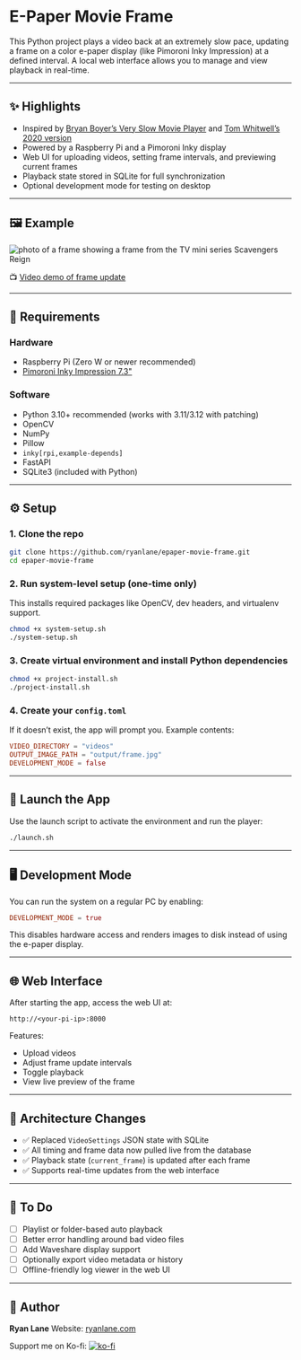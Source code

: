 # E-Paper Movie Frame

This Python project plays a video back at an extremely slow pace, updating a frame on a color e-paper display (like Pimoroni Inky Impression) at a defined interval. A local web interface allows you to manage and view playback in real-time.

---

## ✨ Highlights

- Inspired by [Bryan Boyer’s Very Slow Movie Player](https://medium.com/s/story/very-slow-movie-player-499f76c48b62) and [Tom Whitwell’s 2020 version](https://debugger.medium.com/how-to-build-a-very-slow-movie-player-in-2020-c5745052e4e4)
- Powered by a Raspberry Pi and a Pimoroni Inky display
- Web UI for uploading videos, setting frame intervals, and previewing current frames
- Playback state stored in SQLite for full synchronization
- Optional development mode for testing on desktop

---

## 🖼️ Example

![photo of a frame showing a frame from the TV mini series Scavengers Reign](https://images.squarespace-cdn.com/content/v1/596ebdf720099ea43cf390d8/380eb70e-eb34-433f-92f6-c1fd0e31f202/IMG_0953.jpeg?format=1500w)

📺 [Video demo of frame update](https://youtu.be/L7wVuyFQOXI)

---

## 🧰 Requirements

### Hardware

- Raspberry Pi (Zero W or newer recommended)
- [Pimoroni Inky Impression 7.3"](https://shop.pimoroni.com/products/inky-impression-7-3)

### Software

- Python 3.10+ recommended (works with 3.11/3.12 with patching)
- OpenCV
- NumPy
- Pillow
- `inky[rpi,example-depends]`
- FastAPI
- SQLite3 (included with Python)

---

## ⚙️ Setup

### 1. Clone the repo

```bash
git clone https://github.com/ryanlane/epaper-movie-frame.git
cd epaper-movie-frame
````

### 2. Run system-level setup (one-time only)

This installs required packages like OpenCV, dev headers, and virtualenv support.

```bash
chmod +x system-setup.sh
./system-setup.sh
```

### 3. Create virtual environment and install Python dependencies

```bash
chmod +x project-install.sh
./project-install.sh
```

### 4. Create your `config.toml`

If it doesn’t exist, the app will prompt you. Example contents:

```toml
VIDEO_DIRECTORY = "videos"
OUTPUT_IMAGE_PATH = "output/frame.jpg"
DEVELOPMENT_MODE = false
```

---

## 🚀 Launch the App

Use the launch script to activate the environment and run the player:

```bash
./launch.sh
```

---

## 🖥️ Development Mode

You can run the system on a regular PC by enabling:

```toml
DEVELOPMENT_MODE = true
```

This disables hardware access and renders images to disk instead of using the e-paper display.

---

## 🌐 Web Interface

After starting the app, access the web UI at:

```text
http://<your-pi-ip>:8000
```

Features:

* Upload videos
* Adjust frame update intervals
* Toggle playback
* View live preview of the frame

---

## 🧱 Architecture Changes

* ✅ Replaced `VideoSettings` JSON state with SQLite
* ✅ All timing and frame data now pulled live from the database
* ✅ Playback state (`current_frame`) is updated after each frame
* ✅ Supports real-time updates from the web interface

---

## 🧪 To Do

* [ ] Playlist or folder-based auto playback
* [ ] Better error handling around bad video files
* [ ] Add Waveshare display support
* [ ] Optionally export video metadata or history
* [ ] Offline-friendly log viewer in the web UI

---

## 🙋 Author

**Ryan Lane**
Website: [ryanlane.com](http://ryanlane.com)

Support me on Ko-fi:
[![ko-fi](https://ko-fi.com/img/githubbutton_sm.svg)](https://ko-fi.com/D1D81I8VM)
